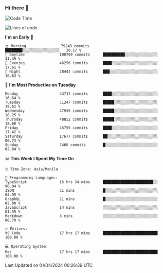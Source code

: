 ### Hi there 👋

<!--START_SECTION:waka-->
![Code Time](http://img.shields.io/badge/Code%20Time-5%2C001%20hrs%203%20mins-blue)

![Lines of code](https://img.shields.io/badge/From%20Hello%20World%20I%27ve%20Written-117.7%20million%20lines%20of%20code-blue)

**I'm an Early 🐤** 

```text
🌞 Morning                79243 commits       ████████░░░░░░░░░░░░░░░░░   30.17 % 
🌆 Daytime                108709 commits      ██████████░░░░░░░░░░░░░░░   41.39 % 
🌃 Evening                46256 commits       ████░░░░░░░░░░░░░░░░░░░░░   17.61 % 
🌙 Night                  28443 commits       ███░░░░░░░░░░░░░░░░░░░░░░   10.83 % 
```
📅 **I'm Most Productive on Tuesday** 

```text
Monday                   43717 commits       ████░░░░░░░░░░░░░░░░░░░░░   16.64 % 
Tuesday                  51247 commits       █████░░░░░░░░░░░░░░░░░░░░   19.51 % 
Wednesday                47939 commits       █████░░░░░░░░░░░░░░░░░░░░   18.25 % 
Thursday                 48852 commits       █████░░░░░░░░░░░░░░░░░░░░   18.60 % 
Friday                   45759 commits       ████░░░░░░░░░░░░░░░░░░░░░   17.42 % 
Saturday                 17677 commits       ██░░░░░░░░░░░░░░░░░░░░░░░   06.73 % 
Sunday                   7460 commits        █░░░░░░░░░░░░░░░░░░░░░░░░   02.84 % 
```


📊 **This Week I Spent My Time On** 

```text
🕑︎ Time Zone: Asia/Manila

💬 Programming Languages: 
TypeScript               15 hrs 34 mins      ███████████████████████░░   90.04 % 
JSON                     51 mins             █░░░░░░░░░░░░░░░░░░░░░░░░   04.95 % 
GraphQL                  21 mins             █░░░░░░░░░░░░░░░░░░░░░░░░   02.08 % 
JavaScript               14 mins             ░░░░░░░░░░░░░░░░░░░░░░░░░   01.35 % 
Markdown                 8 mins              ░░░░░░░░░░░░░░░░░░░░░░░░░   00.79 % 

🔥 Editors: 
VS Code                  17 hrs 17 mins      █████████████████████████   100.00 % 

💻 Operating System: 
Mac                      17 hrs 17 mins      █████████████████████████   100.00 % 
```


 Last Updated on 01/04/2024 00:26:39 UTC
<!--END_SECTION:waka-->


<!--
**rad182/rad182** is a ✨ _special_ ✨ repository because its `README.md` (this file) appears on your GitHub profile.

Here are some ideas to get you started:

- 🔭 I’m currently working on ...
- 🌱 I’m currently learning ...
- 👯 I’m looking to collaborate on ...
- 🤔 I’m looking for help with ...
- 💬 Ask me about ...
- 📫 How to reach me: ...
- 😄 Pronouns: ...
- ⚡ Fun fact: ...
-->
